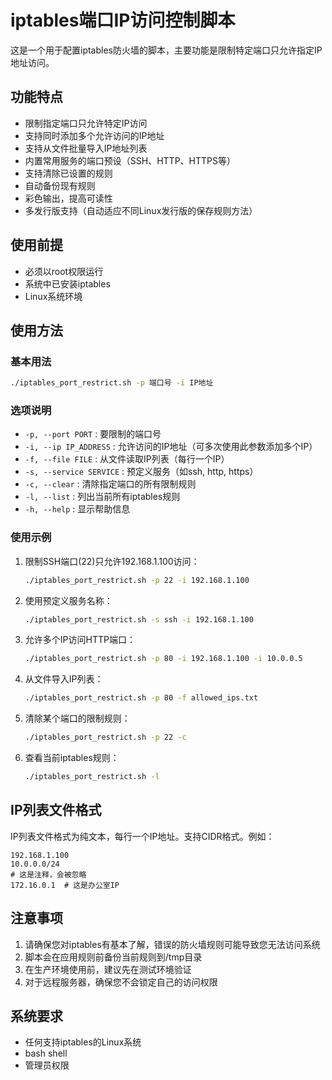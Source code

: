 # iptables端口IP访问控制脚本

这是一个用于配置iptables防火墙的脚本，主要功能是限制特定端口只允许指定IP地址访问。

## 功能特点

- 限制指定端口只允许特定IP访问
- 支持同时添加多个允许访问的IP地址
- 支持从文件批量导入IP地址列表
- 内置常用服务的端口预设（SSH、HTTP、HTTPS等）
- 支持清除已设置的规则
- 自动备份现有规则
- 彩色输出，提高可读性
- 多发行版支持（自动适应不同Linux发行版的保存规则方法）

## 使用前提

- 必须以root权限运行
- 系统中已安装iptables
- Linux系统环境

## 使用方法

### 基本用法

```bash
./iptables_port_restrict.sh -p 端口号 -i IP地址
```

### 选项说明

- `-p, --port PORT` : 要限制的端口号
- `-i, --ip IP_ADDRESS` : 允许访问的IP地址（可多次使用此参数添加多个IP）
- `-f, --file FILE` : 从文件读取IP列表（每行一个IP）
- `-s, --service SERVICE` : 预定义服务（如ssh, http, https）
- `-c, --clear` : 清除指定端口的所有限制规则
- `-l, --list` : 列出当前所有iptables规则
- `-h, --help` : 显示帮助信息

### 使用示例

1. 限制SSH端口(22)只允许192.168.1.100访问：
   ```bash
   ./iptables_port_restrict.sh -p 22 -i 192.168.1.100
   ```

2. 使用预定义服务名称：
   ```bash
   ./iptables_port_restrict.sh -s ssh -i 192.168.1.100
   ```

3. 允许多个IP访问HTTP端口：
   ```bash
   ./iptables_port_restrict.sh -p 80 -i 192.168.1.100 -i 10.0.0.5
   ```

4. 从文件导入IP列表：
   ```bash
   ./iptables_port_restrict.sh -p 80 -f allowed_ips.txt
   ```

5. 清除某个端口的限制规则：
   ```bash
   ./iptables_port_restrict.sh -p 22 -c
   ```

6. 查看当前iptables规则：
   ```bash
   ./iptables_port_restrict.sh -l
   ```

## IP列表文件格式

IP列表文件格式为纯文本，每行一个IP地址。支持CIDR格式。例如：

```
192.168.1.100
10.0.0.0/24
# 这是注释，会被忽略
172.16.0.1  # 这是办公室IP
```

## 注意事项

1. 请确保您对iptables有基本了解，错误的防火墙规则可能导致您无法访问系统
2. 脚本会在应用规则前备份当前规则到/tmp目录
3. 在生产环境使用前，建议先在测试环境验证
4. 对于远程服务器，确保您不会锁定自己的访问权限

## 系统要求

- 任何支持iptables的Linux系统
- bash shell
- 管理员权限 
